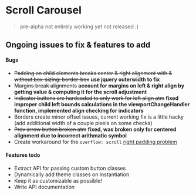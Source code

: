 # Scroll Carousel
> pre-alpha not entirely working yet not released :)

Ongoing issues to fix & features to add
-------
#### Bugs
* ~~Padding on child elements breaks center & right alignment with & without box-sizing: border-box~~ 
**use jquery outerwidth to fix**
* ~~Margins break alignments~~ 
**account for margins on left & right align by getting value & computing it for the scroll adjustment**
* ~~Indicator buttons are hardcoded to only work for left align atm~~ 
**fixed improper child left bounds calculations in the viewportChangeHandler function, implemented align checking for indicators**
* Borders create minor offset issues, current working fix is a little hacky (add additional width of a couple pixels on some checks)
* ~~Prev arrow button broken atm~~ **fixed, was broken only for centered alignment due to incorrect arithmatic symbol**
* Create workaround for the `overflow: scroll` [right padding problem](https://blog.alexandergottlieb.com/overflow-scroll-and-the-right-padding-problem-a-css-only-solution-6d442915b3f4)

#### Features todo
* Extract API for passing custom button classes
* Dynamically add theme classes on instantiation
* Keep it as customizable as possible!
* Write API documentation